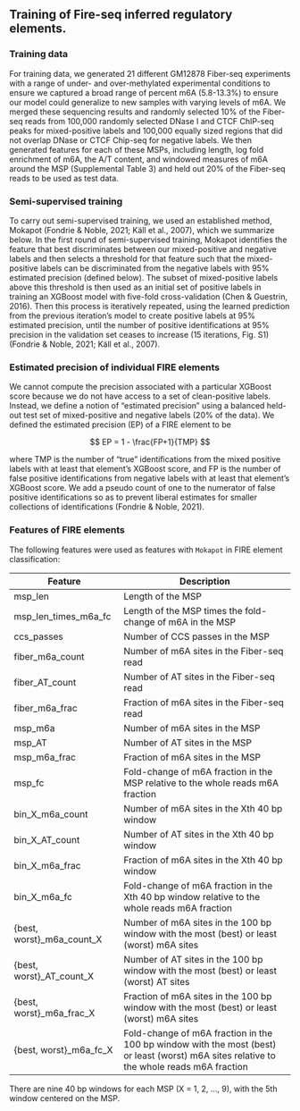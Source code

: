 ## Training of Fire-seq inferred regulatory elements.

### Training data

For training data, we generated 21 different GM12878 Fiber-seq experiments with a range of under- and over-methylated experimental conditions to ensure we captured a broad range of percent m6A (5.8-13.3%) to ensure our model could generalize to new samples with varying levels of m6A. We merged these sequencing results and randomly selected 10% of the Fiber-seq reads from 100,000 randomly selected DNase I and CTCF ChIP-seq peaks for mixed-positive labels and 100,000 equally sized regions that did not overlap DNase or CTCF Chip-seq for negative labels. We then generated features for each of these MSPs, including length, log fold enrichment of m6A, the A/T content, and windowed measures of m6A around the MSP (Supplemental Table 3) and held out 20% of the Fiber-seq reads to be used as test data.

### Semi-supervised training

To carry out semi-supervised training, we used an established method, Mokapot (Fondrie & Noble, 2021; Käll et al., 2007), which we summarize below. In the first round of semi-supervised training, Mokapot identifies the feature that best discriminates between our mixed-positive and negative labels and then selects a threshold for that feature such that the mixed-positive labels can be discriminated from the negative labels with 95% estimated precision (defined below). The subset of mixed-positive labels above this threshold is then used as an initial set of positive labels in training an XGBoost model with five-fold cross-validation (Chen & Guestrin, 2016). Then this process is iteratively repeated, using the learned prediction from the previous iteration’s model to create positive labels at 95% estimated precision, until the number of positive identifications at 95% precision in the validation set ceases to increase (15 iterations, Fig. S1) (Fondrie & Noble, 2021; Käll et al., 2007).

### Estimated precision of individual FIRE elements

We cannot compute the precision associated with a particular XGBoost score because we do not have access to a set of clean-positive labels. Instead, we define a notion of “estimated precision” using a balanced held-out test set of mixed-positive and negative labels (20% of the data). We defined the estimated precision (EP) of a FIRE element to be

$$ EP = 1 - \frac{FP+1}{TMP} $$

where TMP is the number of “true” identifications from the mixed positive labels with at least that element’s XGBoost score, and FP is the number of false positive identifications from negative labels with at least that element’s XGBoost score. We add a pseudo count of one to the numerator of false positive identifications so as to prevent liberal estimates for smaller collections of identifications (Fondrie & Noble, 2021).

### Features of FIRE elements

The following features were used as features with `Mokapot` in FIRE element classification:

| Feature                    | Description                                                                                                                               |
| -------------------------- | ----------------------------------------------------------------------------------------------------------------------------------------- |
| msp_len                    | Length of the MSP                                                                                                                         |
| msp_len_times_m6a_fc       | Length of the MSP times the fold-change of m6A in the MSP                                                                                 |
| ccs_passes                 | Number of CCS passes in the MSP                                                                                                           |
| fiber_m6a_count            | Number of m6A sites in the Fiber-seq read                                                                                                 |
| fiber_AT_count             | Number of AT sites in the Fiber-seq read                                                                                                  |
| fiber_m6a_frac             | Fraction of m6A sites in the Fiber-seq read                                                                                               |
| msp_m6a                    | Number of m6A sites in the MSP                                                                                                            |
| msp_AT                     | Number of AT sites in the MSP                                                                                                             |
| msp_m6a_frac               | Fraction of m6A sites in the MSP                                                                                                          |
| msp_fc                     | Fold-change of m6A fraction in the MSP relative to the whole reads m6A fraction                                                           |
| bin_X_m6a_count            | Number of m6A sites in the Xth 40 bp window                                                                                               |
| bin_X_AT_count             | Number of AT sites in the Xth 40 bp window                                                                                                |
| bin_X_m6a_frac             | Fraction of m6A sites in the Xth 40 bp window                                                                                             |
| bin_X_m6a_fc               | Fold-change of m6A fraction in the Xth 40 bp window relative to the whole reads m6A fraction                                              |
| {best, worst}\_m6a_count_X | Number of m6A sites in the 100 bp window with the most (best) or least (worst) m6A sites                                                  |
| {best, worst}\_AT_count_X  | Number of AT sites in the 100 bp window with the most (best) or least (worst) AT sites                                                    |
| {best, worst}\_m6a_frac_X  | Fraction of m6A sites in the 100 bp window with the most (best) or least (worst) m6A sites                                                |
| {best, worst}\_m6a_fc_X    | Fold-change of m6A fraction in the 100 bp window with the most (best) or least (worst) m6A sites relative to the whole reads m6A fraction |

There are nine 40 bp windows for each MSP (X = 1, 2, ..., 9), with the 5th window centered on the MSP.

